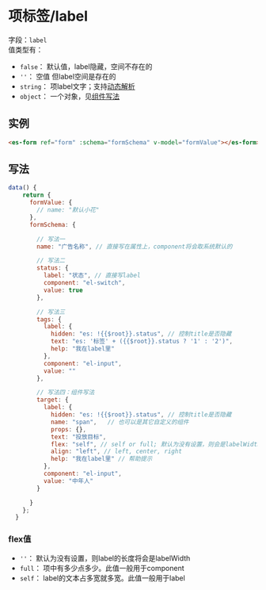 # 项标签/label

字段：`label`<br/>
值类型有：
- `false`： 默认值，label隐藏，空间不存在的
- `''`： 空值 但label空间是存在的
- `string`： 项label文字；支持[动态解析](./com-standard.md)
- `object`： 一个对象，见[组件写法](./com-format.md)

## 实例
```html
<es-form ref="form" :schema="formSchema" v-model="formValue"></es-form>
```

## 写法

```js
data() {
    return {
      formValue: {
        // name: "默认小花"
      },
      formSchema: {

        // 写法一
        name: "广告名称", // 直接写在属性上，component将会取系统默认的

        // 写法二
        status: {
          label: "状态", // 直接写label
          component: "el-switch",
          value: true
        },

        // 写法三
        tags: {
          label: {
            hidden: "es: !{{$root}}.status", // 控制title是否隐藏
            text: "es: '标签' + ({{$root}}.status ? '1' : '2')",
            help: "我在label里"
          },
          component: "el-input",
          value: ""
        },

        // 写法四：组件写法
        target: {
          label: {
            hidden: "es: !{{$root}}.status", // 控制title是否隐藏
            name: "span",   // 也可以是其它自定义的组件
            props: {},
            text: "投放目标",
            flex: "self", // self or full; 默认为没有设置，则会是labelWidth
            align: "left", // left, center, right
            help: "我在label里" // 帮助提示
          },
          component: "el-input",
          value: "中年人"
        }

      }
    };
  }
```

### flex值
- `''`： 默认为没有设置，则label的长度将会是labelWidth
- `full`： 项中有多少点多少。此值一般用于component
- `self`： label的文本占多宽就多宽。此值一般用于label



